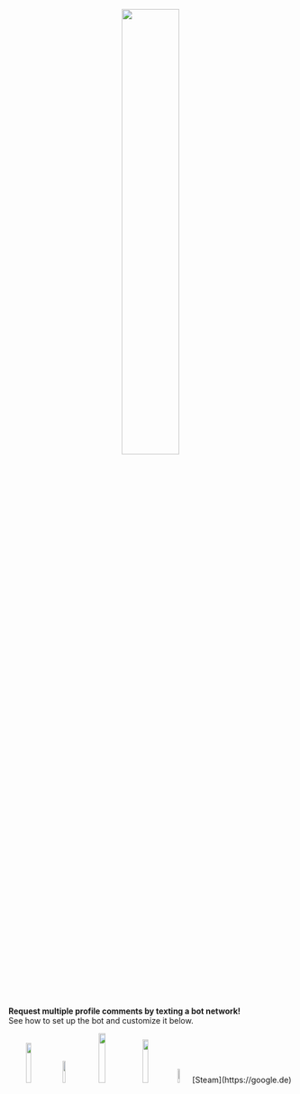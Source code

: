 <span align="center">
	<p align="center"><img width=45% src="https://3urobeat.zapto.org/steamlogo3.png"></p>
	<strong>Request multiple profile comments by texting a bot network!</strong>
	<br>See how to set up the bot and customize it below.<br>
	<p></p>
	<p align="center">
		<img width=13.5% src="https://img.shields.io/badge/YouTube-Tutorial-red">
		<img width=10% src="https://img.shields.io/badge/node.js-v12-brightgreen">
		<img width=15% src="https://img.shields.io/badge/-Give%20this%20repo%20a%20star!-yellow">
		<img width=14% src="https://img.shields.io/badge/Steam%20Group-Join!-blue">
		<img width=8% src="https://img.shields.io/badge/donate-%241-orange">
		[Steam](https://google.de)
	</p>
	
</span>
